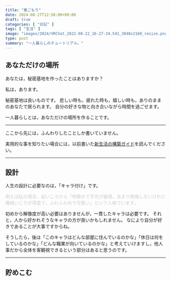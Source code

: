 ```yaml
---
title: "巣ごもり"
date: 2024-08-27T12:58:00+09:00
draft: true
categories: [ "日記" ]
tags: [ "生活" ]
image: "images/2024/VRChat_2022-08-22_16-27-34.541_3840x2160_resize.png"
type: post
summary: "一人暮らしのチュートリアル。"
---
```


## あなただけの場所

あなたは，秘密基地を作ったことはありますか？

私は，あります。

秘密基地は良いものです。
悲しい時も，疲れた時も，嬉しい時も，ありのままのあなたで居られます。
自分の好きな物と向き合いながら時間を過ごせます。

一人暮らしとは，あなただけの場所を作ることです。

---

ここから先には，ふんわりしたことしか書いていません。

実用的な事を知りたい場合には，以前書いた[新生活の構築ガイド](https://yukatayu.booth.pm/items/4126278)を読んでください。

---

## 設計

人生の設計に必要なのは，「キャラ付け」です。

<span style="color: #ccc">例えば私の場合，幼いころから「物静かで手先が器用。あまり勉強しないけれど機械いじりが得意で，ふわふわめで可愛い」という人格でいます。</span>

初めから解像度が高い必要はありませんが，一貫したキャラは必要です。
それと，人から好かれそうなキャラの方が良いかもしれません。
なにより自分が好きであることが大事ですからね。

そうしたら，後は「このキャラはどんな部屋に住んでいるのかな」「休日は何をしているのかな」「どんな職業が向いているのかな」と考えていけますし，他人事だから全体を客観視できるという部分はあると思うのです。

<!-- TODO: 生活にどのくらいお金が必要かを簡単に論じる -->

<!-- ## 学校と職場 -->
<!-- 最近では，大学に通いながらアルバイトをしている方も珍しくないと思います。 -->
<!-- 大学に行きながらアルバイトする話はありきたりなので削除 -->

---
## 貯めこむ
<!-- TODO: 資産形成する話 -->

